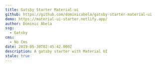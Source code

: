 ```yaml
---
title: Gatsby Starter Material-ui
github: https://github.com/dominicabela/gatsby-starter-material-ui
demo: https://material-ui-starter.netlify.app/
author: Dominic Abela
ssg:
  - Gatsby
cms:
  - No Cms
date: 2019-05-30T02:45:42.000Z
description: A gatsby starter with Material UI
stale: true
---
```

